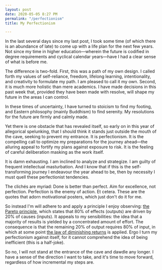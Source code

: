 ```yaml
---
layout: post
date: 2020-05-05 8:27 PM
permalink: "/perfectionism"
title: My Perfectionism

---
```

In the last several days since my last post, I took some time (of which there is an abundance of late) to come up with a life plan for the next few years. Not since my time in higher education—wherein the future is codified in degree requirements and cyclical calendar years—have I had a clear sense of what is before me.

The difference is two-fold. First, this was a path of my own design. I called forth my values of self-reliance, freedom, lifelong learning, intentionality, and creativity to formulate my path. I am pleased to call it my own. Second, it is much more holistic than mere academics. I have made decisions in this past week that, provided they have been made with resolve, will shape my future in the areas I can control.

In these times of uncertainty, I have turned to stoicism to find my footing, and Eastern philosophy (mainly Buddhism) to find serenity. My resolutions for the future are firmly and calmly made.

Yet there is one obstacle that has revealed itself, so early on in this year of allegorical spelunking, that I should think it stands just outside the mouth of the cave, seeking to prevent my entrance. It is perfectionism. It is the compelling call to optimize my preparations for the journey ahead—the alluring appeal to fortify my plans against exposure to risk. It is the feeling of careful deliberation masking as the work itself.

It is damn exhausting. I am inclined to analyze and strategize. I am guilty of frequent intellectual masturbation. And I know that if this is the self-transforming journey I endeavour the year ahead to be, then by necessity I must quell these perfectionist tendencies.

The clichés are myriad: Done is better than perfect. Aim for excellence, not perfection. Perfection is the enemy of action. Et cetera. These are the quotes that adorn motivational posters, which just don't do it for me.

So instead I'm will adhere to and apply a principle I enjoy observing: [the Pareto principle](https://en.wikipedia.org/wiki/Pareto_principle), which states that 80% of effects (outputs) are driven by 20% of causes (inputs). It appeals to my sensibilities: the idea that a majority of results is yielded by a concentrated amount of effort. The consequence is that the remaining 20% of output requires 80% of input, in which at some point [the law of diminishing returns](https://en.wikipedia.org/wiki/Diminishing_returns) is applied. Ergo I turn my perfectionism against itself, for it cannot comprehend the idea of being inefficient (this is a half-joke).

So no, I will not stand at the entrance of the cave and dawdle any longer. I have a sense of the direction I want to take, and it's time to move forward, regardless of how incremental my steps are.